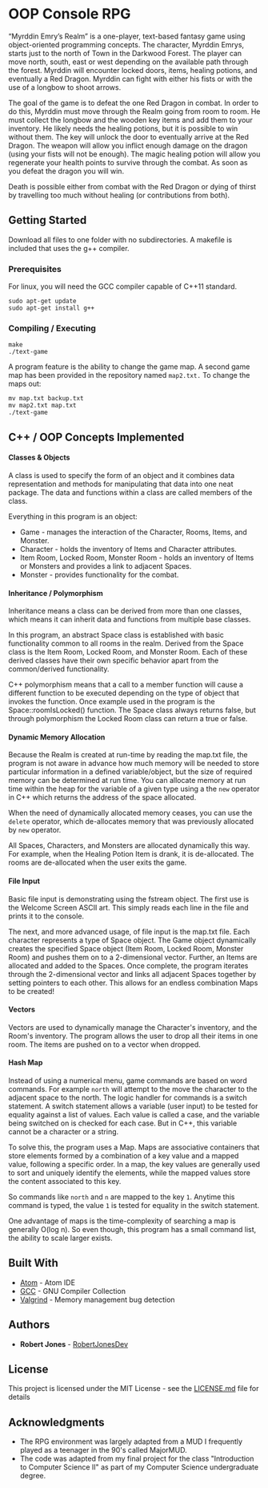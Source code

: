 # OOP Console RPG

“Myrddin Emry’s Realm” is a one-player, text-based fantasy game using object-oriented programming concepts. The character, Myrddin Emrys, starts just to the north of Town in the Darkwood Forest. The player can move north, south, east or west depending on the available path through the forest. Myrddin will encounter locked doors, items, healing potions, and eventually a Red Dragon. Myrddin can fight with either his fists or with the use of a longbow to shoot arrows.

The goal of the game is to defeat the one Red Dragon in combat. In order to do this, Myrddin must move through the Realm going from room to room. He must collect the longbow and the wooden key items and add them to your inventory. He likely needs the healing potions, but it is possible to win without them. The key will unlock the door to eventually arrive at the Red Dragon. The weapon will allow you inflict enough damage on the dragon (using your fists will not be enough). The magic healing potion will allow you regenerate your health points to survive through the combat. As soon as you defeat the dragon you will win.

Death is possible either from combat with the Red Dragon or dying of thirst by travelling too much without healing (or contributions from both).

## Getting Started

Download all files to one folder with no subdirectories. A makefile is included that uses the g++ compiler.

### Prerequisites

For linux, you will need the GCC compiler capable of C++11 standard.

```
sudo apt-get update
sudo apt-get install g++
```

### Compiling / Executing

```
make
./text-game
```

A program feature is the ability to change the game map. A second game map has been provided in the repository named `map2.txt.` To change the maps out:
```
mv map.txt backup.txt
mv map2.txt map.txt
./text-game
```

## C++ / OOP Concepts Implemented

#### Classes & Objects

  A class is used to specify the form of an object and it combines data representation and methods for manipulating that data into one neat package. The data and functions within a class are called members of the class.

  Everything in this program is an object:
  * Game - manages the interaction of the Character, Rooms, Items, and Monster.
  * Character - holds the inventory of Items and Character attributes.
  * Item Room, Locked Room, Monster Room - holds an inventory of Items or Monsters and provides a link to adjacent Spaces.
  * Monster - provides functionality for the combat.

#### Inheritance / Polymorphism
  Inheritance means a class can be derived from more than one classes, which means it can inherit data and functions from multiple base classes.

  In this program, an abstract Space class is established with basic functionality common to all rooms in the realm. Derived from the Space class is the Item Room, Locked Room, and Monster Room. Each of these derived classes have their own specific behavior apart from the common/derived functionality.

  C++ polymorphism means that a call to a member function will cause a different function to be executed depending on the type of object that invokes the function. Once example used in the program is the Space::roomIsLocked() function. The Space class always returns false, but through polymorphism the Locked Room class can return a true or false.

#### Dynamic Memory Allocation
  Because the Realm is created at run-time by reading the map.txt file, the program is not aware in advance how much memory will be needed to store particular information in a defined variable/object, but the size of required memory can be determined at run time. You can allocate memory at run time within the heap for the variable of a given type using a the `new` operator in C++ which returns the address of the space allocated.

  When the need of dynamically allocated memory ceases, you can use the `delete` operator, which de-allocates memory that was previously allocated by `new` operator.

  All Spaces, Characters, and Monsters are allocated dynamically this way. For example, when the Healing Potion Item is drank, it is de-allocated. The rooms are de-allocated when the user exits the game.

#### File Input
  Basic file input is demonstrating using the fstream object. The first use is the Welcome Screen ASCII art. This simply reads each line in the file and prints it to the console.

  The next, and more advanced usage, of file input is the map.txt file. Each character represents a type of Space object. The Game object dynamically creates the specified Space object (Item Room, Locked Room, Monster Room) and pushes them on to a 2-dimensional vector. Further, an Items are allocated and added to the Spaces. Once complete, the program iterates through the 2-dimensional vector and links all adjacent Spaces together by setting pointers to each other. This allows for an endless combination Maps to be created!

#### Vectors

  Vectors are used to dynamically manage the Character's inventory, and the Room's inventory. The program allows the user to drop all their items in one room. The items are pushed on to a vector when dropped.

#### Hash Map
  Instead of using a numerical menu, game commands are based on word commands. For example `north` will attempt to the move the character to the adjacent space to the north. The logic handler for commands is a switch statement. A switch statement allows a variable (user input) to be tested for equality against a list of values. Each value is called a case, and the variable being switched on is checked for each case. But in C++, this variable cannot be a character or a string.

  To solve this, the program uses a Map. Maps are associative containers that store elements formed by a combination of a key value and a mapped value, following a specific order. In a map, the key values are generally used to sort and uniquely identify the elements, while the mapped values store the content associated to this key.

  So commands like `north` and `n` are mapped to the key `1`. Anytime this command is typed, the value `1` is tested for equality in the switch statement.

  One advantage of maps is the time-complexity of searching a map is generally O(log n). So even though, this program has a small command list, the ability to scale larger exists.

## Built With

* [Atom](https://ide.atom.io/) - Atom IDE
* [GCC](https://gcc.gnu.org/) - GNU Compiler Collection
* [Valgrind](http://valgrind.org/) - Memory management bug detection

## Authors

* **Robert Jones** - [RobertJonesDev](https://github.com/robertjonesdev)

## License

This project is licensed under the MIT License - see the [LICENSE.md](LICENSE.md) file for details

## Acknowledgments

* The RPG environment was largely adapted from a MUD I frequently played as a teenager in the 90's called MajorMUD.
* The code was adapted from my final project for the class "Introduction to Computer Science II" as part of my Computer Science undergraduate degree.
